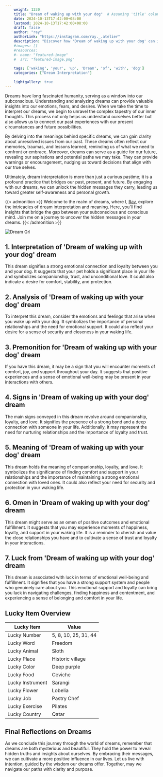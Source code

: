 ```yaml
---
    weight: 1330
    title: "Dream of waking up with your dog"  # Assuming 'title' column exists
    date: 2024-10-13T17:42:00+08:00
    lastmod: 2024-10-13T17:42:00+08:00
    draft: false
    author: "ray"
    authorLink: "https://instagram.com/ray._.atelier"
    description: "Discover how 'Dream of waking up with your dog' can interpret your future and uncover its significant meanings in your life."
    #images: []
    #resources:
    #- name: "featured-image"
    #  src: "featured-image.png"
    
    tags: ['waking', 'your', 'up', 'Dream', 'of', 'with', 'dog']
    categories: ["Dream Interpretation"]
    
    lightgallery: true
---
```

    
Dreams have long fascinated humanity, serving as a window into our subconscious. Understanding and analyzing dreams can provide valuable insights into our emotions, fears, and desires. When we take the time to interpret our dreams, we begin to unravel the complex tapestry of our inner thoughts. This process not only helps us understand ourselves better but also allows us to connect our past experiences with our present circumstances and future possibilities.

By delving into the meanings behind specific dreams, we can gain clarity about unresolved issues from our past. These dreams often reflect our memories, traumas, and lessons learned, reminding us of what we need to confront or embrace. Moreover, dreams can serve as a guide for our future, revealing our aspirations and potential paths we may take. They can provide warnings or encouragement, nudging us toward decisions that align with our true selves.

Ultimately, dream interpretation is more than just a curious pastime; it is a profound practice that bridges our past, present, and future. By engaging with our dreams, we can unlock the hidden messages they carry, leading us toward greater self-awareness and personal growth.

{{< admonition >}}
Welcome to the realm of dreams, where I, [Ray](https://instagram.com/ray._.atelier), explore the intricacies of dream interpretation and meaning. Here, you’ll find insights that bridge the gap between your subconscious and conscious mind. Join me on a journey to uncover the hidden messages in your dreams.
{{< /admonition >}}

![Dream Grl](https://cdn.pixabay.com/photo/2017/11/02/03/35/gothic-2910057_1280.jpg "Dream Grl")

## 1. Interpretation of 'Dream of waking up with your dog' dream
 This dream signifies a strong emotional connection and loyalty between you and your dog. It suggests that your pet holds a significant place in your life and symbolizes companionship, trust, and unconditional love. It could also indicate a desire for comfort, stability, and protection.

## 2. Analysis of 'Dream of waking up with your dog' dream
 To interpret this dream, consider the emotions and feelings that arise when you wake up with your dog. It symbolizes the importance of personal relationships and the need for emotional support. It could also reflect your desire for a sense of security and closeness in your waking life.

## 3. Premonition for 'Dream of waking up with your dog' dream
 If you have this dream, it may be a sign that you will encounter moments of comfort, joy, and support throughout your day. It suggests that positive experiences and a sense of emotional well-being may be present in your interactions with others.

## 4. Signs in 'Dream of waking up with your dog' dream
 The main signs conveyed in this dream revolve around companionship, loyalty, and love. It signifies the presence of a strong bond and a deep connection with someone in your life. Additionally, it may represent the need for nurturing relationships and the importance of loyalty and trust.

## 5. Meaning of 'Dream of waking up with your dog' dream
 This dream holds the meaning of companionship, loyalty, and love. It symbolizes the significance of finding comfort and support in your relationships and the importance of maintaining a strong emotional connection with loved ones. It could also reflect your need for security and protection in your waking life.

## 6. Omen in 'Dream of waking up with your dog' dream
 This dream might serve as an omen of positive outcomes and emotional fulfillment. It suggests that you may experience moments of happiness, loyalty, and support in your waking life. It is a reminder to cherish and value the close relationships you have and to cultivate a sense of trust and loyalty in your interactions.

## 7. Luck from 'Dream of waking up with your dog' dream
 This dream is associated with luck in terms of emotional well-being and fulfillment. It signifies that you have a strong support system and people who genuinely care about you. This emotional support and loyalty can bring you luck in navigating challenges, finding happiness and contentment, and experiencing a sense of belonging and comfort in your life.

## Lucky Item Overview
| Lucky Item          | Value              |
|---------------|--------------------|
| Lucky Number        | 5, 8, 10, 25, 31, 44  |
| Lucky Word          | Freedom |
| Lucky Animal        | Sloth |
| Lucky Place         | Historic village     |
| Lucky Color         | Deep purple     |
| Lucky Food          | Ceviche      |
| Lucky Instrument    | Sarangi |
| Lucky Flower        | Lobelia    |
| Lucky Job           | Pastry Chef       |
| Lucky Exercise      | Pilates  |
| Lucky Country       | Qatar    |


##  Final Reflections on Dreams

As we conclude this journey through the world of dreams, remember that dreams are both mysterious and beautiful. They hold the power to reveal hidden truths and insights about ourselves. By embracing their messages, we can cultivate a more positive influence in our lives. Let us live with intention, guided by the wisdom our dreams offer. Together, may we navigate our paths with clarity and purpose.
